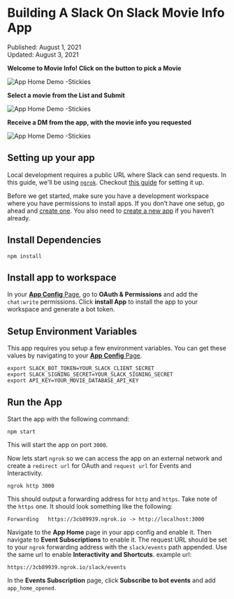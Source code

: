 # Building A Slack On Slack Movie Info App 

Published: August 1, 2021<br>
Updated: August 3, 2021


**Welcome to Movie Info! Click on the button to pick a Movie**


![App Home Demo -Stickies](https://i.ibb.co/Dk2GPbZ/Screen-Shot-2021-08-02-at-10-16-04-AM.png)

**Select a movie from the List and Submit**

![App Home Demo -Stickies](https://i.ibb.co/zh5bK8k/Select-Movie.png)

**Receive a DM from the app, with the movie info you requested**

![App Home Demo -Stickies](https://i.ibb.co/GJPshFX/Movie-Details.png)

## Setting up your app



Local development requires a public URL where Slack can send requests. In this guide, we'll be using [`ngrok`](https://ngrok.com/download). Checkout [this guide](https://api.slack.com/tutorials/tunneling-with-ngrok) for setting it up.

Before we get started, make sure you have a development workspace where you have permissions to install apps. If you don’t have one setup, go ahead and [create one](https://slack.com/create). You also need to [create a new app](https://api.slack.com/apps?new_app=1) if you haven’t already.

## Install Dependencies

```
npm install

```

## Install app to workspace

In your [**App Config** Page](https://api.slack.com/apps), go to **OAuth & Permissions** and add the `chat:write` permissions. Click **install App** to install the app to your workspace and generate a bot token.

## Setup Environment Variables

This app requires you setup a few environment variables. You can get these values by navigating to your [**App Config** Page](https://api.slack.com/apps). 

```
export SLACK_BOT_TOKEN=YOUR_SLACK_CLIENT_SECRET
export SLACK_SIGNING_SECRET=YOUR_SLACK_SIGNING_SECRET
export API_KEY=YOUR_MOVIE_DATABASE_API_KEY 
```

## Run the App

Start the app with the following command:

```
npm start
```

This will start the app on port `3000`.

Now lets start `ngrok` so we can access the app on an external network and create a `redirect url` for OAuth and `request url` for Events and Interactivity. 

```
ngrok http 3000
```

This should output a forwarding address for `http` and `https`. Take note of the `https` one. It should look something like the following:

```
Forwarding   https://3cb89939.ngrok.io -> http://localhost:3000
```

Navigate to the **App Home** page in your app config and enable it. Then navigate to **Event Subscriptions** to enable it. The request URL should be set to your `ngrok` forwarding address with the `slack/events` path appended. Use the same url to enable **Interactivity and Shortcuts**. example url:

```
https://3cb89939.ngrok.io/slack/events
````

In the **Events Subscription** page, click **Subscribe to bot events** and add `app_home_opened`.  



